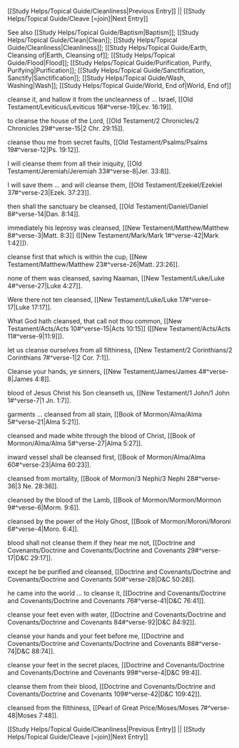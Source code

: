 [[Study Helps/Topical Guide/Cleanliness|Previous Entry]]  ||  [[Study Helps/Topical Guide/Cleave [=join]|Next Entry]]

 See also [[Study Helps/Topical Guide/Baptism|Baptism]]; [[Study Helps/Topical Guide/Clean|Clean]]; [[Study Helps/Topical Guide/Cleanliness|Cleanliness]]; [[Study Helps/Topical Guide/Earth, Cleansing of|Earth, Cleansing of]]; [[Study Helps/Topical Guide/Flood|Flood]]; [[Study Helps/Topical Guide/Purification, Purify, Purifying|Purification]]; [[Study Helps/Topical Guide/Sanctification, Sanctify|Sanctification]]; [[Study Helps/Topical Guide/Wash, Washing|Wash]]; [[Study Helps/Topical Guide/World, End of|World, End of]]

 cleanse it, and hallow it from the uncleanness of ... Israel, [[Old Testament/Leviticus/Leviticus 16#^verse-19|Lev. 16:19]].

 to cleanse the house of the Lord, [[Old Testament/2 Chronicles/2 Chronicles 29#^verse-15|2 Chr. 29:15]].

 cleanse thou me from secret faults, [[Old Testament/Psalms/Psalms 19#^verse-12|Ps. 19:12]].

 I will cleanse them from all their iniquity, [[Old Testament/Jeremiah/Jeremiah 33#^verse-8|Jer. 33:8]].

 I will save them ... and will cleanse them, [[Old Testament/Ezekiel/Ezekiel 37#^verse-23|Ezek. 37:23]].

 then shall the sanctuary be cleansed, [[Old Testament/Daniel/Daniel 8#^verse-14|Dan. 8:14]].

 immediately his leprosy was cleansed, [[New Testament/Matthew/Matthew 8#^verse-3|Matt. 8:3]] ([[New Testament/Mark/Mark 1#^verse-42|Mark 1:42]]).

 cleanse first that which is within the cup, [[New Testament/Matthew/Matthew 23#^verse-26|Matt. 23:26]].

 none of them was cleansed, saving Naaman, [[New Testament/Luke/Luke 4#^verse-27|Luke 4:27]].

 Were there not ten cleansed, [[New Testament/Luke/Luke 17#^verse-17|Luke 17:17]].

 What God hath cleansed, that call not thou common, [[New Testament/Acts/Acts 10#^verse-15|Acts 10:15]] ([[New Testament/Acts/Acts 11#^verse-9|11:9]]).

 let us cleanse ourselves from all filthiness, [[New Testament/2 Corinthians/2 Corinthians 7#^verse-1|2 Cor. 7:1]].

 Cleanse your hands, ye sinners, [[New Testament/James/James 4#^verse-8|James 4:8]].

 blood of Jesus Christ his Son cleanseth us, [[New Testament/1 John/1 John 1#^verse-7|1 Jn. 1:7]].

 garments ... cleansed from all stain, [[Book of Mormon/Alma/Alma 5#^verse-21|Alma 5:21]].

 cleansed and made white through the blood of Christ, [[Book of Mormon/Alma/Alma 5#^verse-27|Alma 5:27]].

 inward vessel shall be cleansed first, [[Book of Mormon/Alma/Alma 60#^verse-23|Alma 60:23]].

 cleansed from mortality, [[Book of Mormon/3 Nephi/3 Nephi 28#^verse-36|3 Ne. 28:36]].

 cleansed by the blood of the Lamb, [[Book of Mormon/Mormon/Mormon 9#^verse-6|Morm. 9:6]].

 cleansed by the power of the Holy Ghost, [[Book of Mormon/Moroni/Moroni 6#^verse-4|Moro. 6:4]].

 blood shall not cleanse them if they hear me not, [[Doctrine and Covenants/Doctrine and Covenants/Doctrine and Covenants 29#^verse-17|D&C 29:17]].

 except he be purified and cleansed, [[Doctrine and Covenants/Doctrine and Covenants/Doctrine and Covenants 50#^verse-28|D&C 50:28]].

 he came into the world ... to cleanse it, [[Doctrine and Covenants/Doctrine and Covenants/Doctrine and Covenants 76#^verse-41|D&C 76:41]].

 cleanse your feet even with water, [[Doctrine and Covenants/Doctrine and Covenants/Doctrine and Covenants 84#^verse-92|D&C 84:92]].

 cleanse your hands and your feet before me, [[Doctrine and Covenants/Doctrine and Covenants/Doctrine and Covenants 88#^verse-74|D&C 88:74]].

 cleanse your feet in the secret places, [[Doctrine and Covenants/Doctrine and Covenants/Doctrine and Covenants 99#^verse-4|D&C 99:4]].

 cleanse them from their blood, [[Doctrine and Covenants/Doctrine and Covenants/Doctrine and Covenants 109#^verse-42|D&C 109:42]].

 cleansed from the filthiness, [[Pearl of Great Price/Moses/Moses 7#^verse-48|Moses 7:48]].

[[Study Helps/Topical Guide/Cleanliness|Previous Entry]]  ||  [[Study Helps/Topical Guide/Cleave [=join]|Next Entry]]